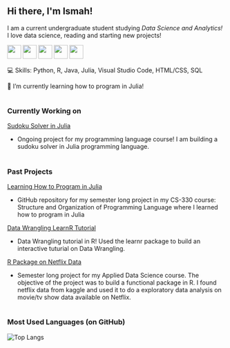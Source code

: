 ## Hi there, I'm Ismah!

I am a current undergraduate student studying *Data Science and Analytics!* I love data science, reading and starting new projects!

<img height="32" width="32" src="https://cdn.jsdelivr.net/npm/simple-icons@v5/icons/python.svg" /> <img height="32" width="32" src="https://cdn.jsdelivr.net/npm/simple-icons@v5/icons/r.svg" /> <img height="32" width="32" src="https://cdn.jsdelivr.net/npm/simple-icons@v5/icons/java.svg" /> <img height="32" width="32" src="https://cdn.jsdelivr.net/npm/simple-icons@v5/icons/julia.svg" /> <img height="32" width="32" src="https://cdn.jsdelivr.net/npm/simple-icons@v5/icons/visualstudiocode.svg"/> 

💻 Skills: Python, R, Java, Julia, Visual Studio Code, HTML/CSS, SQL

🌱 I’m currently learning how to program in Julia!

# 

### Currently Working on

[Sudoku Solver in Julia](https://github.com/ismahahmed/Julia-Sudoku)
- Ongoing project for my programming language course! I am building a sudoku solver in Julia programming language.

# 

### Past Projects

[Learning How to Program in Julia](https://github.com/ismahahmed/Learning-Julia-Programming)
- GitHub repository for my semester long project in my CS-330 course: Structure and Organization of Programming Language where I learned how to program in Julia

[Data Wrangling LearnR Tutorial](https://github.com/ismahahmed/Data-Wrangling-R-Tutorial)
- Data Wrangling tutorial in R! Used the learnr package to build an interactive tuturial on Data Wrangling. 

[R Package on Netflix Data](https://github.com/ismahahmed/Netflix-R-Package)
- Semester long project for my Applied Data Science course. The objective of the project was to build a functional package in R. I found netflix data from kaggle and used it to do a exploratory data analysis on movie/tv show data available on Netflix.

# 

### Most Used Languages (on GitHub)
![Top Langs](https://github-readme-stats.vercel.app/api/top-langs/?username=ismahahmed&theme=radical)

#



